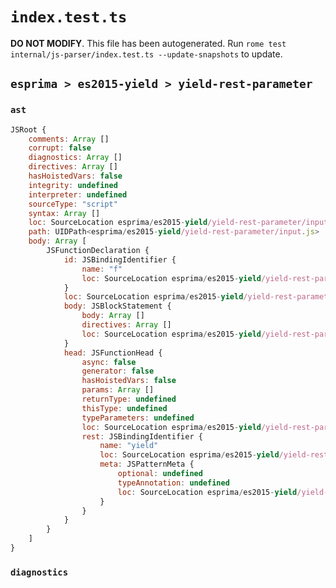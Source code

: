 # `index.test.ts`

**DO NOT MODIFY**. This file has been autogenerated. Run `rome test internal/js-parser/index.test.ts --update-snapshots` to update.

## `esprima > es2015-yield > yield-rest-parameter`

### `ast`

```javascript
JSRoot {
	comments: Array []
	corrupt: false
	diagnostics: Array []
	directives: Array []
	hasHoistedVars: false
	integrity: undefined
	interpreter: undefined
	sourceType: "script"
	syntax: Array []
	loc: SourceLocation esprima/es2015-yield/yield-rest-parameter/input.js 1:0-2:0
	path: UIDPath<esprima/es2015-yield/yield-rest-parameter/input.js>
	body: Array [
		JSFunctionDeclaration {
			id: JSBindingIdentifier {
				name: "f"
				loc: SourceLocation esprima/es2015-yield/yield-rest-parameter/input.js 1:9-1:10 (f)
			}
			loc: SourceLocation esprima/es2015-yield/yield-rest-parameter/input.js 1:0-1:23
			body: JSBlockStatement {
				body: Array []
				directives: Array []
				loc: SourceLocation esprima/es2015-yield/yield-rest-parameter/input.js 1:21-1:23
			}
			head: JSFunctionHead {
				async: false
				generator: false
				hasHoistedVars: false
				params: Array []
				returnType: undefined
				thisType: undefined
				typeParameters: undefined
				loc: SourceLocation esprima/es2015-yield/yield-rest-parameter/input.js 1:10-1:20
				rest: JSBindingIdentifier {
					name: "yield"
					loc: SourceLocation esprima/es2015-yield/yield-rest-parameter/input.js 1:14-1:19 (yield)
					meta: JSPatternMeta {
						optional: undefined
						typeAnnotation: undefined
						loc: SourceLocation esprima/es2015-yield/yield-rest-parameter/input.js 1:14-1:19
					}
				}
			}
		}
	]
}
```

### `diagnostics`

```

```
